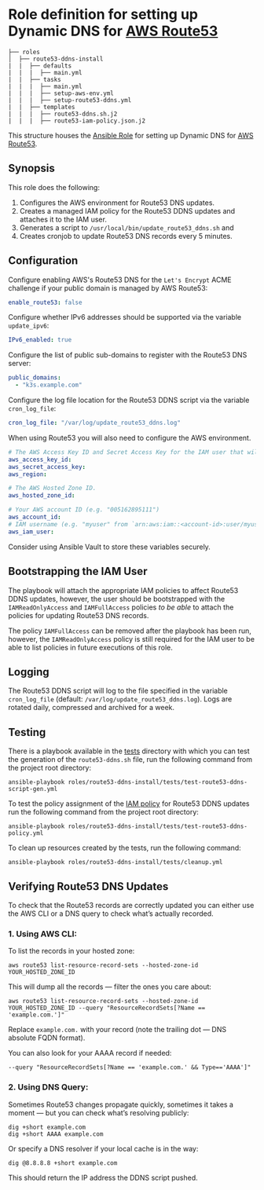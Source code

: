# Role definition for setting up Dynamic DNS for [AWS Route53](https://aws.amazon.com/route53/)
```
├── roles
│  ├── route53-ddns-install
|  |  ├── defaults
|  |  |  ├── main.yml
|  |  ├── tasks
|  |  |  ├── main.yml 
|  |  |  ├── setup-aws-env.yml
|  |  |  ├── setup-route53-ddns.yml
|  |  ├── templates
|  |  |  ├── route53-ddns.sh.j2
|  |  |  ├── route53-iam-policy.json.j2
```

This structure houses the [Ansible Role](https://docs.ansible.com/ansible/latest/playbook_guide/playbooks_reuse_roles.html#roles) for setting up Dynamic DNS for [AWS Route53](https://aws.amazon.com/route53/).

## Synopsis

This role does the following:

1. Configures the AWS environment for Route53 DNS updates.
2. Creates a managed IAM policy for the Route53 DDNS updates and attaches it to the IAM user.
3. Generates a script to `/usr/local/bin/update_route53_ddns.sh` and 
4. Creates cronjob to update Route53 DNS records every 5 minutes.
                                                                
## Configuration

Configure enabling AWS's Route53 DNS for the `Let's Encrypt` ACME challenge if your public domain is managed by AWS Route53:
```yaml
enable_route53: false
```
      
Configure whether IPv6 addresses should be supported via the variable `update_ipv6`:
```yaml
IPv6_enabled: true
```

Configure the list of public sub-domains to register with the Route53 DNS server:
```yaml
public_domains:
  - "k3s.example.com"
```

Configure the log file location for the Route53 DDNS script via the variable `cron_log_file`:
```yaml
cron_log_file: "/var/log/update_route53_ddns.log"
```

When using Route53 you will also need to configure the AWS environment.
```yaml
# The AWS Access Key ID and Secret Access Key for the IAM user that will be used to update the Route53 DNS records:
aws_access_key_id:
aws_secret_access_key:
aws_region:

# The AWS Hosted Zone ID.
aws_hosted_zone_id:

# Your AWS account ID (e.g. "005162895111")
aws_account_id:
# IAM username (e.g. "myuser" from `arn:aws:iam::<account-id>:user/myuser`)
aws_iam_user:
```

Consider using Ansible Vault to store these variables securely.

## Bootstrapping the IAM User

The playbook will attach the appropriate IAM policies to affect Route53 DDNS updates, however, the user should be bootstrapped with the `IAMReadOnlyAccess` and `IAMFullAccess` policies *to be able* to
attach the policies for updating Route53 DNS records.

The policy `IAMFullAccess` can be removed after the playbook has been run, however, the `IAMReadOnlyAccess` policy is still required for the IAM user to be able to list policies in future executions of this role.

## Logging

The Route53 DDNS script will log to the file specified in the variable `cron_log_file` (default: `/var/log/update_route53_ddns.log`).
Logs are rotated daily, compressed and archived for a week.

## Testing

There is a playbook available in the [tests](../route53-ddns-install/tests/test-route53-ddns-script-gen.yml) directory with which you can test the generation of the `route53-ddns.sh` file,
run the following command from the project root directory:
```shell
ansible-playbook roles/route53-ddns-install/tests/test-route53-ddns-script-gen.yml
```

To test the policy assignment of the [IAM policy](../route53-ddns-install/tests/test-route53-ddns-policy.yml) for Route53 DDNS updates run the following command from the project root directory:
```shell
ansible-playbook roles/route53-ddns-install/tests/test-route53-ddns-policy.yml
```

To clean up resources created by the tests, run the following command:
```shell
ansible-playbook roles/route53-ddns-install/tests/cleanup.yml
```
   
## Verifying Route53 DNS Updates

To check that the Route53 records are correctly updated you can either use the AWS CLI or a DNS query to check what’s actually recorded.

### 1. Using AWS CLI:

To list the records in your hosted zone:
```shell
aws route53 list-resource-record-sets --hosted-zone-id YOUR_HOSTED_ZONE_ID
```

This will dump all the records — filter the ones you care about:
```shell
aws route53 list-resource-record-sets --hosted-zone-id YOUR_HOSTED_ZONE_ID --query "ResourceRecordSets[?Name == 'example.com.']"
```

Replace `example.com.` with your record (note the trailing dot — DNS absolute FQDN format).

You can also look for your AAAA record if needed:
```
--query "ResourceRecordSets[?Name == 'example.com.' && Type=='AAAA']"
```  

### 2. Using DNS Query:

Sometimes Route53 changes propagate quickly, sometimes it takes a moment — but you can check what’s resolving publicly:
```shell
dig +short example.com
dig +short AAAA example.com
```

Or specify a DNS resolver if your local cache is in the way:
```shell
dig @8.8.8.8 +short example.com
```

This should return the IP address the DDNS script pushed.